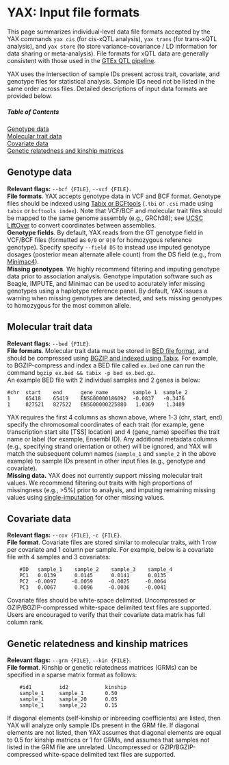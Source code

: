 # YAX: Input file formats
This page summarizes individual-level data file formats accepted by the YAX commands `yax cis` (for cis-xQTL analysis), `yax trans` (for trans-xQTL analysis), and `yax store` (to store variance-covariance / LD information for data sharing or meta-analysis). File formats for xQTL data are generally consistent with those used in the [GTEx QTL pipeline](https://github.com/broadinstitute/gtex-pipeline/tree/master/qtl).  

YAX uses the intersection of sample IDs present across trait, covariate, and genotype files for statistical analysis.  Sample IDs need not be listed in the same order across files. Detailed descriptions of input data formats are provided below. 

##### Table of Contents  
[Genotype data](#genotype-data)  
[Molecular trait data](#molecular-trait-data)  
[Covariate data](#covariate-data)  
[Genetic relatedness and kinship matrices](#genetic-relatedness-and-kinship-matrices)  

## Genotype data
**Relevant flags:** `--bcf {FILE}`, `--vcf {FILE}`.  <br />
**File formats**. YAX accepts genotype data in VCF and BCF format.  Genotype files should be indexed using [Tabix or BCFtools](http://samtools.github.io/bcftools/) (`.tbi` or `.csi` made using `tabix` or `bcftools index`).  Note that VCF/BCF and molecular trait files should be mapped to the same genome assembly (e.g., GRCh38); see [UCSC LiftOver](http://hgdownload.cse.ucsc.edu/downloads.html) to convert coordinates between assemblies. <br />
**Genotype fields**.  By default, YAX  reads from the GT genotype field in VCF/BCF files (formatted as `0/0` or `0|0` for homozygous reference genotype).  Specify specify `--field DS` to instead use imputed genotype dosages (posterior mean alternate allele count) from the DS field (e.g., from [Minimac4](https://genome.sph.umich.edu/wiki/Minimac4)). <br />
**Missing genotypes**.  We highly recommend filtering and imputing genotype data prior to association analysis.   Genotype imputation software such as Beagle, IMPUTE, and Minimac can be used to accurately infer missing genotypes using a haplotype reference panel.  By default, YAX issues a warning when missing genotypes are detected, and sets missing genotypes to homozygous for the most common allele.    
## Molecular trait data
**Relevant flags:** `--bed {FILE}`. <br />
**File formats**. Molecular trait data must be stored in [BED file format](https://genome.ucsc.edu/FAQ/FAQformat.html#format1), and should be compressed using [BGZIP and indexed using Tabix](http://www.htslib.org/doc/tabix.html). For example, to BGZIP-compress and index a BED file called `ex.bed` one can run the command `bgzip ex.bed && tabix -p bed ex.bed.gz`. <br />
An example BED file with 2 individual samples and 2 genes is below:
```
#chr  start    end      gene_name        sample_1  sample_2
1     65418    65419    ENSG00000186092  -0.0837   -0.3476
1     827521   827522   ENSG00000225880   1.0369    1.3489
```
YAX requires the first 4 columns as shown above, where 1-3 (chr, start, end) specify the chromosomal  coordinates of each trait (for example, gene transcription start site [TSS] location) and 4 (gene_name) specifies the trait name or label (for example, Ensembl ID).   Any additional metadata columns (e.g., specifying strand orientation or other) will be ignored, and YAX will match the subsequent column names (`sample_1` and `sample_2` in the above example) to sample IDs present in other input files (e.g., genotype and covariate). <br />
**Missing data.** YAX does not currently support missing molecular trait values. We recommend filtering out traits with high proportions of missingness (e.g., >5%) prior to analysis, and imputing remaining missing values using [single-imputation](https://en.wikipedia.org/wiki/Imputation_%28statistics%29#Single_imputation) for other missing values.    
## Covariate data
**Relevant flags:** `--cov {FILE}`, `-c {FILE}`. <br />
**File format**. Covariate files are stored similar to molecular traits, with 1 row per covariate and 1 column per sample. For example, below is a covariate file with 4 samples and 3 covariates:
```
    #ID   sample_1    sample_2    sample_3    sample_4
    PC1   0.0139      0.0145      0.0141      0.0135
    PC2  -0.0097     -0.0059     -0.0025     -0.0064
    PC3   0.0067      0.0096     -0.0036     -0.0041
```
Covariate files should be white-space delimited.  Uncompressed or GZIP/BGZIP-compressed white-space delimited text files are supported.  Users are encouraged to verify that their covariate data matrix has full column rank.   
## Genetic relatedness and kinship matrices
**Relevant flags:** `--grm {FILE}`, `--kin {FILE}`. <br />
**File format**. Kinship or genetic relatedness matrices (GRMs) can be specified in a sparse matrix format as follows:
```
    #id1         id2            kinship
    sample_1     sample_1       0.50
    sample_1     sample_20      0.05
    sample_1     sample_22      0.15
```
If diagonal elements (self-kinship or inbreeding coefficients) are listed, then YAX will analyze only sample IDs present in the GRM file.  If diagonal elements are not listed, then YAX assumes that diagonal elements are equal to 0.5 for kinship matrices or 1 for GRMs, and assumes that samples not listed in the GRM file are unrelated.  Uncompressed or GZIP/BGZIP-compressed white-space delimited text files are supported.

